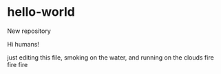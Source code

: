 # hello-world
New repository

Hi humans!

just editing this file, smoking on the water, and running on the clouds
fire fire fire
